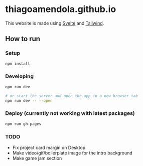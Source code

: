 # thiagoamendola.github.io

This website is made using [Svelte](https://svelte.dev/) and [Tailwind](https://tailwindcss.com/).

## How to run

### Setup

```bash
npm install
```

### Developing

```bash
npm run dev

# or start the server and open the app in a new browser tab
npm run dev -- --open
```

### Deploy (currently not working with latest packages)

```bash
npm run gh-pages
```

### TODO

- Fix project card margin on Desktop
- Make video/gif/boilerplate image for the intro background
- Make game jam section